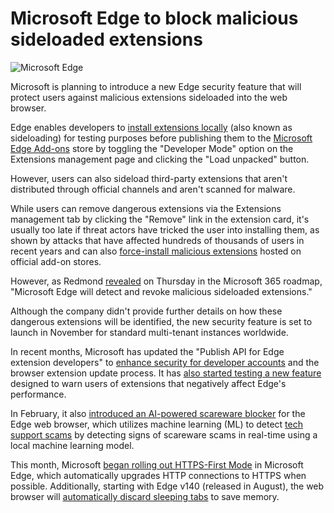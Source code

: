 # Microsoft Edge to block malicious sideloaded extensions

![Microsoft Edge](https://www.bleepstatic.com/content/hl-images/2025/09/26/Microsoft_Edge.jpg)

Microsoft is planning to introduce a new Edge security feature that will protect users against malicious extensions sideloaded into the web browser.

Edge enables developers to [install extensions locally](https://learn.microsoft.com/en-us/microsoft-edge/extensions/getting-started/extension-sideloading#locally-installing-and-running-an-extension) (also known as sideloading) for testing purposes before publishing them to the [Microsoft Edge Add-ons](https://microsoftedge.microsoft.com/) store by toggling the "Developer Mode" option on the Extensions management page and clicking the "Load unpacked" button.

However, users can also sideload third-party extensions that aren't distributed through official channels and aren't scanned for malware.

While users can remove dangerous extensions via the Extensions management tab by clicking the "Remove" link in the extension card, it's usually too late if threat actors have tricked the user into installing them, as shown by attacks that have affected hundreds of thousands of users in recent years and can also [force-install malicious extensions](https://www.bleepingcomputer.com/news/security/malware-force-installs-chrome-extensions-on-300-000-browsers-patches-dlls/) hosted on official add-on stores.

However, as Redmond [revealed](https://www.microsoft.com/microsoft-365/roadmap?id=503593) on Thursday in the Microsoft 365 roadmap, "Microsoft Edge will detect and revoke malicious sideloaded extensions."

Although the company didn't provide further details on how these dangerous extensions will be identified, the new security feature is set to launch in November for standard multi-tenant instances worldwide.

In recent months, Microsoft has updated the "Publish API for Edge extension developers" to [enhance security for developer accounts](https://www.bleepingcomputer.com/news/microsoft/microsoft-edge-will-flag-extensions-causing-performance-issues/) and the browser extension update process. It has [also started testing a new feature](https://www.bleepingcomputer.com/news/microsoft/microsoft-edge-will-flag-extensions-causing-performance-issues/) designed to warn users of extensions that negatively affect Edge's performance.

In February, it also [introduced an AI-powered scareware blocker](https://www.bleepingcomputer.com/news/microsoft/microsoft-edge-update-adds-ai-powered-scareware-blocker/) for the Edge web browser, which utilizes machine learning (ML) to detect [tech support scams](https://www.bleepingcomputer.com/tag/tech-support-scam/) by detecting signs of scareware scams in real-time using a local machine learning model.

This month, Microsoft [began rolling out HTTPS-First Mode](http://www.microsoft.com/microsoft-365/roadmap?id=500162) in Microsoft Edge, which automatically upgrades HTTP connections to HTTPS when possible. Additionally, starting with Edge v140 (released in August), the web browser will [automatically discard sleeping tabs](http://www.microsoft.com/microsoft-365/roadmap?id=392848) to save memory.